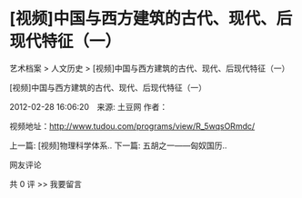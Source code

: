 # [视频]中国与西方建筑的古代、现代、后现代特征（一）

艺术档案 > 人文历史 > [视频]中国与西方建筑的古代、现代、后现代特征（一）

[视频]中国与西方建筑的古代、现代、后现代特征（一）

2012-02-28 16:06:20　来源: 土豆网 作者：



  视频地址：http://www.tudou.com/programs/view/R_5wqsORmdc/

  上一篇: [视频]物理科学体系..  下一篇: 五胡之一——匈奴国历..   

网友评论

共 0 评 >>  我要留言